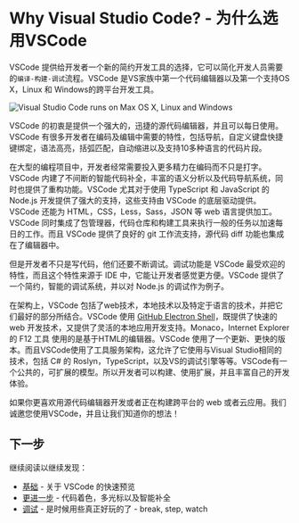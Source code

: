 # Why Visual Studio Code? - 为什么选用VSCode

VSCode 提供给开发者一个新的简约开发工具的选择，它可以简化开发人员需要的`编译-构建-调试`流程。VSCode 是VS家族中第一个代码编辑器以及第一个支持OS X，Linux 和 Windows的跨平台开发工具。

![Visual Studio Code runs on Max OS X, Linux and Windows](images/whyvscode/macwinlinux2.png)

VSCode 的初衷是提供一个强大的，迅捷的源代码编辑器，并且可以每日使用。VSCode 有很多开发者在编码及编辑中需要的特性，包括导航，自定义键盘快捷键绑定，语法高亮，括弧匹配，自动缩进以及支持10多种语言的代码片段。

在大型的编程项目中，开发者经常需要投入更多精力在编码而不只是打字。VSCode 内建了不间断的智能代码补全，丰富的语义分析以及代码导航系统，同时也提供了重构功能。VSCode 尤其对于使用 TypeScript 和 JavaScript 的 Node.js 开发提供了强大的支持，这些支持由 VSCode 的底层驱动提供。VSCode 还能为 HTML，CSS，Less，Sass，JSON 等 web 语言提供加工。VSCode 同时集成了包管理器，代码仓库和构建工具来执行一般的任务以加速每日的工作。而且 VSCode 提供了良好的 git 工作流支持，源代码 diff 功能也集成在了编辑器中。 

但是开发者不只是写代码，他们还要不断调试。调试功能是 VSCode 最受欢迎的特性，而且这个特性来源于 IDE 中，它能让开发者感觉更方便。VSCode 提供了一个简约，智能的调试系统，并以对 Node.js 的调试作为例子。

在架构上，VSCode 包括了web技术，本地技术以及特定于语言的技术，并把它们最好的部分所结合。VSCode 使用 [GitHub Electron Shell](https://github.com/atom/electron)，既提供了快速的 web 开发技术，又提供了灵活的本地应用开发支持。Monaco，Internet Explorer 的 F12 工具 使用的是基于HTML的编辑器。VSCode 使用了一个更新、更快的版本。而且VSCode使用了工具服务架构，这允许了它使用与Visual Studio相同的技术，包括 C# 的 Roslyn，TypeScript，以及VS的调试引擎等等。VSCode有一个公共的，可扩展的模型。所以开发者可以构建、使用扩展，并且丰富自己的开发体验。

如果你更喜欢用源代码编辑器开发或者正在构建跨平台的 web 或者云应用。我们诚邀您使用VSCode，并且让我们知道你的想法！

## 下一步

继续阅读以继续发现：

* [基础](/docs/editor/codebasics.md) - 关于 VSCode 的快速预览
* [更进一步](/docs/editor/editingevolved.md) - 代码着色，多光标以及智能补全
* [调试](/docs/editor/debugging.md) - 是时候用些真正好玩的了 - break, step, watch
